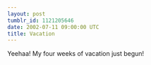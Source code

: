 ```yaml
---
layout: post
tumblr_id: 1121205646  
date: 2002-07-11 09:00:00 UTC
title: Vacation
---
```


Yeehaa! My four weeks of vacation just begun!
